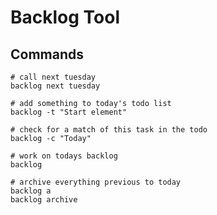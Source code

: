 Backlog Tool
============

Commands
--------

```
# call next tuesday
backlog next tuesday 

# add something to today's todo list
backlog -t "Start element" 

# check for a match of this task in the todo
backlog -c "Today" 
  
# work on todays backlog
backlog 

# archive everything previous to today
backlog a
backlog archive
```

